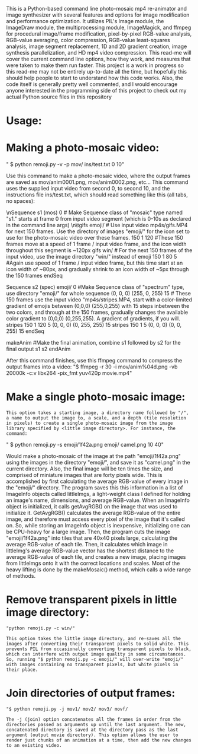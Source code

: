 This is a Python-based command line photo-mosaic mp4 re-animator and image synthesizer with several features and options for image modification and performance optimization. It utilizes PIL's Image module, the ImageDraw module, the multiprocessing module, ImageMagick, and ffmpeg for procedural image/frame modification, pixel-by-pixel RGB-value analysis, RGB-value averaging, color compression, RGB-value least-squares analysis, image segment replacement, 1D and 2D gradient creation, image synthesis parallelization, and HD mp4 video compression. This read-me will cover the current command line options, how they work, and measures that were taken to make them run faster. This project is a work in progress so this read-me may not be entirely up-to-date all the time, but hopefully this should help people to start to understand how this code works. Also, the code itself is generally pretty well commented, and I would encourage anyone interested in the programming side of this project to check out my actual Python source files in this repository 

Usage:
======

Making a photo-mosaic video:
===========================

" $ python remoji.py -v -p mov/ ins/test.txt 0 10"

Use this command to make a photo-mosaic video, where the output frames are saved as mov/anim0001.png, mov/anim0002.png, etc... This command uses the supplied input video from second 0, to second 10, and the instructions file ins/test.txt, which should read something like this (all tabs, no spaces):

\nSequence s1 (mos) 0			# Make Sequence class of "mosaic" type named "s1." starts at frame 0 from input video segment (which is 0-10s as declared in the command line args)
        \n\tgifs emoji/			# Use input video mp4s/gifs.MP4 for next 150 frames. Use the directory of images "emoji/" for the icon set to use for the photo-mosaic video over these frames.
                150     1       120	#These 150 frames move at a speed of 1 frame / input video frame, and the icon width throughout this segment is ~120px
	gifs win/			# For the next 150 frames of the input video, use the image directory "win/" instead of emoji
		150	1	80	5	#Again use speed of 1 frame / input video frame, but this time start at an icon width of ~80px, and gradually shrink to an icon width of ~5px through the 150 frames
endSeq

Sequence s2 (spec) emoji/ 0				#Make Sequence class of "spectrum" type, use directory "emoji/" for whole sequence
        (0, 0, 0) (255, 0, 255) 15			# These 150 frames use the input video "mp4s/stripes.MP4, start with a color-limited gradient of emojis between (0,0,0) (255,0,255) with 15 steps inbetween the two colors, and through at the 150 frames, gradually changes the available color gradient to (0,0,0) (0,255,255). A gradient of gradients, if you will.
                stripes
                        150     1       120     5
        (0, 0, 0) (0, 255, 255) 15
		stripes
			150	1	5
        (0, 0, 0) (0, 0, 255) 15
endSeq

makeAnim #Make the final animation, combine s1 followed by s2 for the final output
s1
s2
endAnim

After this command finishes, use this ffmpeg command to compress the output frames into a video:
"$ ffmpeg -r 30 -i mov/anim%04d.png -vb 20000k -c:v libx264 -pix_fmt yuv420p movie.mp4"

Make a single photo-mosaic image:
=================================

	This option takes a starting image, a directory name followed by "/", a name to output the image to, a scale, and a depth (tile resolution in pixels) to create a single photo-mosaic image from the image library specified by <little image directory>. For instance, the command: 

" $ python remoji.py -s emoji/1f42a.png emoji/ camel.png 10 40" 

Would make a photo-mosaic of the image at the path "emoji/1f42a.png" using the images in the directory "emoji/", and save it as "camel.png" in the current directory. Also, the final image will be ten times the size, and comprised of miniature images that are forty pixels wide. This is accomplished by first calculating the average RGB-value of every image in the "emoji/" directory. The program saves this this information in a list of ImageInfo objects called littleImgs, a light-weight class I defined for holding an image's name, dimensions, and average RGB-value. When an ImageInfo object is initialized, it calls getAvgRGB() on the image that was used to initialize it. GetAvgRGB() calculates the average RGB-value of the entire image, and therefore must access every pixel of the image that it's called on. So, while storing an ImageInfo object is inexpensive, initializing one can be CPU-heavy for a large image. Then, the program cuts the image "emoji/1f42a.png" into tiles that are 40x40 pixels large, calculating the average RGB-value of each tile. Then, it calculates which image in littleImg's average RGB-value vector has the shortest distance to the average RGB-value of each tile, and creates a new image, placing images from littleImgs onto it with the correct locations and scales. Most of the heavy lifting is done by the makeMosaic() method, which calls a wide range of methods. 

Remove transparent pixels in little image directory:
====================================================
 	"python remoji.py -c win/"
	 
	This option takes the little image directory, and re-saves all the images after converting their transparent pixels to solid white. This prevents PIL from occasionally converting transparent pixels to black, which can interfere with output image quality in some circumstances. So, running "$ python remoji.py -c emoji/" will over-write "emoji/" with images containing no transparent pixels, but white pixels in their place. 

Join directories of output frames: 
==================================
	"$ python remoji.py -j mov1/ mov2/ mov3/ movf/

	The -j (join) option concatenates all the frames in order from the directories passed as arguments up until the last argument. The new, concatenated directory is saved at the directory pass as the last argument (output movie directory). This option allows the user to render just chunks of an animation at a time, then add the new changes to an existing video.
